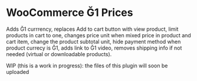 # WooCommerce Ğ1 Prices
Adds Ğ1 currrency, replaces Add to cart button with view product, limit products in cart to one, changes price unit when mixed price in product and cart item, change the product subtotal unit, hide payment method when product currecy is Ğ1, adds link to Ğ1 video, removes shipping info if not needed (virtual or downloadable products).

WIP (this is a work in progress): the files of this plugin will soon be uploaded
